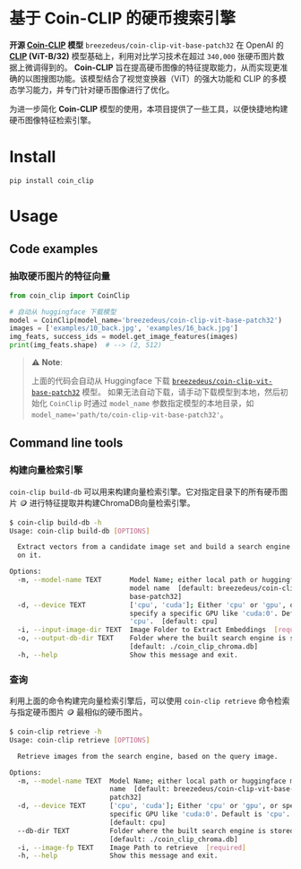 # 基于 Coin-CLIP 的硬币搜索引擎
**开源 [Coin-CLIP](https://huggingface.co/breezedeus/coin-clip-vit-base-patch32) 模型** `breezedeus/coin-clip-vit-base-patch32` 
在 OpenAI 的 **[CLIP](https://huggingface.co/openai/clip-vit-base-patch32) (ViT-B/32)** 模型基础上，利用对比学习技术在超过 `340,000` 张硬币图片数据上微调得到的。
**Coin-CLIP** 旨在提高硬币图像的特征提取能力，从而实现更准确的以图搜图功能。该模型结合了视觉变换器（ViT）的强大功能和 CLIP 的多模态学习能力，并专门针对硬币图像进行了优化。

为进一步简化 **Coin-CLIP** 模型的使用，本项目提供了一些工具，以便快捷地构建硬币图像特征检索引擎。

# Install

```
pip install coin_clip
```

# Usage
## Code examples

### 抽取硬币图片的特征向量

```python
from coin_clip import CoinClip

# 自动从 huggingface 下载模型
model = CoinClip(model_name='breezedeus/coin-clip-vit-base-patch32')
images = ['examples/10_back.jpg', 'examples/16_back.jpg']
img_feats, success_ids = model.get_image_features(images)
print(img_feats.shape)  # --> (2, 512)
```

> ⚠️ **Note**:
> 
> 上面的代码会自动从 Huggingface 下载 [`breezedeus/coin-clip-vit-base-patch32`](https://huggingface.co/breezedeus/coin-clip-vit-base-patch32) 模型。
如果无法自动下载，请手动下载模型到本地，然后初始化 `CoinClip` 时通过 `model_name` 参数指定模型的本地目录，如 `model_name='path/to/coin-clip-vit-base-patch32'`。

## Command line tools

### 构建向量检索引擎

`coin-clip build-db` 可以用来构建向量检索引擎。它对指定目录下的所有硬币图片 🪙 进行特征提取并构建ChromaDB向量检索引擎。

```bash
$ coin-clip build-db -h
Usage: coin-clip build-db [OPTIONS]

  Extract vectors from a candidate image set and build a search engine based
  on it.

Options:
  -m, --model-name TEXT       Model Name; either local path or huggingface
                              model name  [default: breezedeus/coin-clip-vit-
                              base-patch32]
  -d, --device TEXT           ['cpu', 'cuda']; Either 'cpu' or 'gpu', or
                              specify a specific GPU like 'cuda:0'. Default is
                              'cpu'.  [default: cpu]
  -i, --input-image-dir TEXT  Image Folder to Extract Embeddings  [required]
  -o, --output-db-dir TEXT    Folder where the built search engine is stored.
                              [default: ./coin_clip_chroma.db]
  -h, --help                  Show this message and exit.
```

### 查询

利用上面的命令构建完向量检索引擎后，可以使用 `coin-clip retrieve` 命令检索与指定硬币图片 🪙 最相似的硬币图片。

```bash
$ coin-clip retrieve -h
Usage: coin-clip retrieve [OPTIONS]

  Retrieve images from the search engine, based on the query image.

Options:
  -m, --model-name TEXT  Model Name; either local path or huggingface model
                         name  [default: breezedeus/coin-clip-vit-base-
                         patch32]
  -d, --device TEXT      ['cpu', 'cuda']; Either 'cpu' or 'gpu', or specify a
                         specific GPU like 'cuda:0'. Default is 'cpu'.
                         [default: cpu]
  --db-dir TEXT          Folder where the built search engine is stored.
                         [default: ./coin_clip_chroma.db]
  -i, --image-fp TEXT    Image Path to retrieve  [required]
  -h, --help             Show this message and exit.
```
